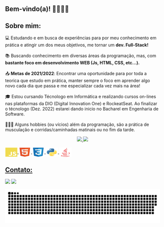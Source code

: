 ## Bem-vindo(a)! 👋🏽👋🏽

## Sobre mim:

:computer: Estudando e em busca de experiências para por meu conhecimento em prática e atingir um dos meus objetivos, me tornar um **dev. Full-Stack!**
<br><br>
:books: Buscando conhecimento em diversas áreas da programação, mas, com **bastante foco em desenvolvimento WEB (Js, HTML, CSS, etc...).**
<br><br>
:outbox_tray: **Metas de 2021/2022**: Encontrar uma oportunidade para por toda a teorica que estudo em prática, manter sempre o foco em aprender algo novo cada dia que passa e me especializar cada vez mais na área!
<br><br> 
🎓 Estou cursando Técnologo em Informática e realizando cursos on-lines nas plataformas da DIO (Digital Innovation One) e RockeatSeat.
    Ao finalizar o técnologo (Dez. 2022) estarei dando inicio no Bacharel em Engenharia de Software.
<br><br>
🏋🏽‍♂️ Alguns hobbies (ou vícios) além da programação, são a prática de musculação e corridas/caminhadas matinais ou no fim da tarde.
    
 

<div align="center">
  <a href="https://github.com/wagnnermorais">
  <img height="165em" src="https://github-readme-stats.vercel.app/api?username=wagnnermorais&show_icons=true&theme=dracula&include_all_commits=true&count_private=true"/>
  <img height="120em" src="https://github-readme-stats.vercel.app/api/top-langs/?username=wagnnermorais&layout=compact&langs_count=7&theme=dracula"/>
</div>
  <div style="display: inline_block"><br>
  <img align="center" alt="Wag-Js" height="30" width="40" src="https://raw.githubusercontent.com/devicons/devicon/master/icons/javascript/javascript-plain.svg">
  <img align="center" alt="Wag-HTML" height="30" width="40" src="https://raw.githubusercontent.com/devicons/devicon/master/icons/html5/html5-original.svg">
  <img align="center" alt="Wag-CSS" height="30" width="40" src="https://raw.githubusercontent.com/devicons/devicon/master/icons/css3/css3-original.svg">
  <img align="center" alt="Wag-Python" height="30" width="40" src="https://raw.githubusercontent.com/devicons/devicon/master/icons/python/python-original.svg">
  <img align="center" alt="Wag-Java" height="30" width="40" src="https://raw.githubusercontent.com/devicons/devicon/master/icons/java/java-plain.svg">
</div>
  
   ## Contato:
 
<div> 
<a href = "mailto:wagnermoraiscnt@gmail.com"><img src="https://img.shields.io/badge/-Gmail-%23333?style=for-the-badge&logo=gmail&logoColor=white" target="_blank"></a>
<a href="https://www.linkedin.com/in/wagnerlmorais" target="_blank"><img src="https://img.shields.io/badge/-LinkedIn-%230077B5?style=for-the-badge&logo=linkedin&logoColor=white" target="_blank"></a> 
  
 ![Snake animation](https://github.com/wagnnermorais/wagnnermorais/blob/output/github-contribution-grid-snake.svg)
</div
